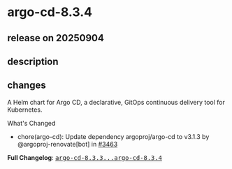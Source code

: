 # argo-cd-8.3.4

## release on 20250904
## description
## changes
A Helm chart for Argo CD, a declarative, GitOps continuous delivery tool for Kubernetes.

What's Changed

* chore(argo-cd): Update dependency argoproj/argo-cd to v3.1.3 by @argoproj-renovate[bot] in <a class="issue-link js-issue-link" data-error-text="Failed to load title" data-id="3384595327" data-permission-text="Title is private" data-url="https://github.com/argoproj/argo-helm/issues/3463" data-hovercard-type="pull_request" data-hovercard-url="/argoproj/argo-helm/pull/3463/hovercard" href="https://github.com/argoproj/argo-helm/pull/3463">#3463</a>

<strong>Full Changelog</strong>: <a class="commit-link" href="https://github.com/argoproj/argo-helm/compare/argo-cd-8.3.3...argo-cd-8.3.4"><tt>argo-cd-8.3.3...argo-cd-8.3.4</tt></a>

